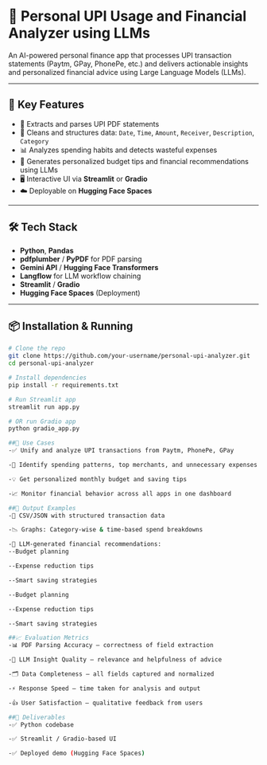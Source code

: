 # 💸 Personal UPI Usage and Financial Analyzer using LLMs

An AI-powered personal finance app that processes UPI transaction statements (Paytm, GPay, PhonePe, etc.) and delivers actionable insights and personalized financial advice using Large Language Models (LLMs).

---

## 🚀 Key Features

- 📄 Extracts and parses UPI PDF statements
- 🧹 Cleans and structures data: `Date`, `Time`, `Amount`, `Receiver`, `Description`, `Category`
- 📊 Analyzes spending habits and detects wasteful expenses
- 🧠 Generates personalized budget tips and financial recommendations using LLMs
- 🖥️ Interactive UI via **Streamlit** or **Gradio**
- ☁️ Deployable on **Hugging Face Spaces**

---

## 🛠️ Tech Stack

- **Python**, **Pandas**
- **pdfplumber** / **PyPDF** for PDF parsing
- **Gemini API** / **Hugging Face Transformers**
- **Langflow** for LLM workflow chaining
- **Streamlit** / **Gradio**
- **Hugging Face Spaces** (Deployment)

---

## 📦 Installation & Running

```bash
# Clone the repo
git clone https://github.com/your-username/personal-upi-analyzer.git
cd personal-upi-analyzer

# Install dependencies
pip install -r requirements.txt

# Run Streamlit app
streamlit run app.py

# OR run Gradio app
python gradio_app.py

##📌 Use Cases
-✅ Unify and analyze UPI transactions from Paytm, PhonePe, GPay

-🔎 Identify spending patterns, top merchants, and unnecessary expenses

-💡 Get personalized monthly budget and saving tips

-📈 Monitor financial behavior across all apps in one dashboard

##🧾 Output Examples
-📁 CSV/JSON with structured transaction data

-📉 Graphs: Category-wise & time-based spend breakdowns

-🧠 LLM-generated financial recommendations:
--Budget planning

--Expense reduction tips

--Smart saving strategies

--Budget planning

--Expense reduction tips

--Smart saving strategies

##📈 Evaluation Metrics
-📊 PDF Parsing Accuracy – correctness of field extraction

-💬 LLM Insight Quality – relevance and helpfulness of advice

-🗂️ Data Completeness – all fields captured and normalized

-⚡ Response Speed – time taken for analysis and output

-👍 User Satisfaction – qualitative feedback from users

##🎯 Deliverables
-✅ Python codebase

-✅ Streamlit / Gradio-based UI

-✅ Deployed demo (Hugging Face Spaces)
